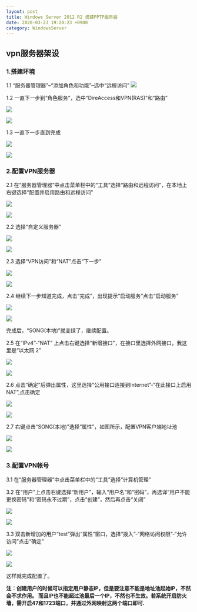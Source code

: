 ```yaml
---
layout: post
title: Windows Server 2012 R2 搭建PPTP服务器
date: 2020-03-23 19:20:23 +0900
category: WindowsServer
---
```


## vpn服务器架设

### 1.搭建环境

1.1 “服务器管理器”–“添加角色和功能”–选中“远程访问” ![](http://www.cnblogs.com/d/file/news/20190605/20170509215248297.png)

1.2 一直下一步到“角色服务”，选中“DireAccess和VPN(RAS)”和“路由”

![](https://img2020.cnblogs.com/blog/1561523/202003/1561523-20200323215901189-50519625.png)

![](http://www.cnblogs.com/d/file/news/20190605/20170509215424657.png)

1.3 一直下一步直到完成

![](https://img2020.cnblogs.com/blog/1561523/202003/1561523-20200323220014909-1846328293.png)

![](http://www.cnblogs.com/d/file/news/20190605/20170509215538330.png)

### 2.配置VPN服务器

2.1 在“服务器管理器”中点击菜单栏中的“工具”选择“路由和远程访问”，在本地上右键选择“配置并启用路由和远程访问”

![](https://img2020.cnblogs.com/blog/1561523/202003/1561523-20200323220113127-1755469761.png)

![](http://www.cnblogs.com/d/file/news/20190605/20170509220306647.png)

2.2 选择“自定义服务器”

![](https://img2020.cnblogs.com/blog/1561523/202003/1561523-20200323220122156-400229129.png)

![](http://www.cnblogs.com/d/file/news/20190605/20170509220436179.png)

2.3 选择“VPN访问”和“NAT”点击“下一步”

![](https://img2020.cnblogs.com/blog/1561523/202003/1561523-20200323220133080-520113024.png)

![](http://www.cnblogs.com/d/file/news/20190605/20170509220513976.png)

2.4 继续下一步知道完成，点击“完成”，出现提示”启动服务”点击“启动服务”

![](https://img2020.cnblogs.com/blog/1561523/202003/1561523-20200323220140697-1298304081.png)

![](http://www.cnblogs.com/d/file/news/20190605/20170509220707302.png)

完成后，“SONG(本地)”就变绿了，继续配置。

2.5 在“IPv4”-“NAT” 上点击右键选择“新增接口”，在接口里选择外网接口，我这里是“以太网 2”

![](https://img2020.cnblogs.com/blog/1561523/202003/1561523-20200323220153454-316875756.png)

![](http://www.cnblogs.com/d/file/news/20190605/20170509221030900.png)

2.6 点击“确定”后弹出属性，这里选择“公用接口连接到Internet”-“在此接口上启用NAT”,点击确定

![](https://img2020.cnblogs.com/blog/1561523/202003/1561523-20200323220201935-1349057924.png)

![](http://www.cnblogs.com/d/file/news/20190605/20170509221248403.png)

2.7 右键点击“SONG(本地)”选择“属性”，如图所示，配置VPN客户端地址池

![](https://img2020.cnblogs.com/blog/1561523/202003/1561523-20200323220210301-416788603.png)

![](http://www.cnblogs.com/d/file/news/20190605/20170509221446684.png)

### 3.配置VPN帐号

3.1 在“服务器管理器”中点击菜单栏中的“工具”选择“计算机管理”

3.2 在“用户”上点击右键选择“新用户”，输入“用户名”和“密码”，再选译“用户不能更换密码”和“密码永不过期”，点击“创建”，然后再点击“关闭”

![](https://img2020.cnblogs.com/blog/1561523/202003/1561523-20200323220228853-1663461237.png)

![](http://www.cnblogs.com/d/file/news/20190605/20170509221748332.png)

3.3 双击新增加的用户“test”弹出“属性”窗口，选择“拨入”-“网络访问权限”-“允许访问”点击“确定”

![](https://img2020.cnblogs.com/blog/1561523/202003/1561523-20200323220236555-376404807.png)

![](http://www.cnblogs.com/d/file/news/20190605/20170509221905983.png)

这样就完成配置了。

**注：创建用户的时候可以指定用户静态IP，但是要注意不能是地址池起始IP，不然会不求作用。  而且IP也不能超过池最后一个IP，不然也不生效。若系统开启防火墙，需开启47和1723端口，并通过外网映射这两个端口即可.**
<!--stackedit_data:
eyJoaXN0b3J5IjpbODg2OTA1MjA4XX0=
-->
